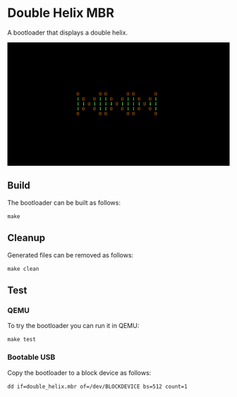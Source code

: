 # Double Helix MBR

A bootloader that displays a double helix.

![screenshot](screenshot.png)

## Build

The bootloader can be built as follows:

    make

## Cleanup

Generated files can be removed as follows:

    make clean

## Test

### QEMU
To try the bootloader you can run it in QEMU:

    make test

### Bootable USB

Copy the bootloader to a block device as follows:

    dd if=double_helix.mbr of=/dev/BLOCKDEVICE bs=512 count=1
